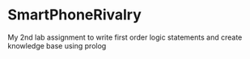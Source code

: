 # SmartPhoneRivalry
My 2nd lab assignment to write first order logic statements and create knowledge base using prolog
